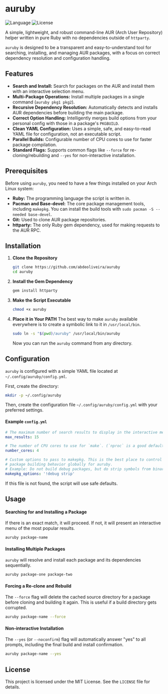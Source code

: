 # auruby

![Language](https://img.shields.io/badge/language-Ruby-red.svg)
![License](https://img.shields.io/badge/license-MIT-blue.svg)

A simple, lightweight, and robust command-line AUR (Arch User Repository) helper written in pure Ruby with no dependencies outside of `httparty`.

`auruby` is designed to be a transparent and easy-to-understand tool for searching, installing, and managing AUR packages, with a focus on correct dependency resolution and configuration handling.

## Features

-   **Search and Install:** Search for packages on the AUR and install them with an interactive selection menu.
-   **Multi-Package Operations:** Install multiple packages in a single command (`auruby pkg1 pkg2`).
-   **Recursive Dependency Resolution:** Automatically detects and installs AUR dependencies before building the main package.
-   **Correct Option Handling:** Intelligently merges build options from your personal config with those in a package's `PKGBUILD`.
-   **Clean YAML Configuration:** Uses a simple, safe, and easy-to-read YAML file for configuration, not an executable script.
-   **Parallel Builds:** Configurable number of CPU cores to use for faster package compilation.
-   **Standard Flags:** Supports common flags like `--force` for re-cloning/rebuilding and `--yes` for non-interactive installation.

## Prerequisites

Before using `auruby`, you need to have a few things installed on your Arch Linux system:

-   **Ruby:** The programming language the script is written in.
-   **Pacman and Base-devel:** The core package management tools, including `makepkg`. You can install the build tools with `sudo pacman -S --needed base-devel`.
-   **Git:** Used to clone AUR package repositories.
-   **httparty:** The only Ruby gem dependency, used for making requests to the AUR RPC.

## Installation

1.  **Clone the Repository**
    ```bash
    git clone https://github.com/abdeoliveira/auruby
    cd auruby
    ```

2.  **Install the Gem Dependency**
    ```bash
    gem install httparty
    ```

3.  **Make the Script Executable**
    ```bash
    chmod +x auruby
    ```

4.  **Place it in Your PATH**
    The best way to make `auruby` available everywhere is to create a symbolic link to it in `/usr/local/bin`.
    ```bash
    sudo ln -s "$(pwd)/auruby" /usr/local/bin/auruby
    ```
    Now you can run the `auruby` command from any directory.

## Configuration

`auruby` is configured with a simple YAML file located at `~/.config/auruby/config.yml`.

First, create the directory:
```bash
mkdir -p ~/.config/auruby
```

Then, create the configuration file `~/.config/auruby/config.yml` with your preferred settings.

#### Example `config.yml`

```yaml
# The maximum number of search results to display in the interactive menu.
max_results: 15

# The number of CPU cores to use for `make`. (`nproc` is a good default).
number_cores: 4

# Custom options to pass to makepkg. This is the best place to control
# package building behavior globally for auruby.
# Example: Do not build debug packages, but do strip symbols from binaries.
makepkg_options: '!debug strip'
```

If this file is not found, the script will use safe defaults.

## Usage

#### Searching for and Installing a Package

If there is an exact match, it will proceed. If not, it will present an interactive menu of the most popular results.

```bash
auruby package-name
```

#### Installing Multiple Packages

`auruby` will resolve and install each package and its dependencies sequentially.

```bash
auruby package-one package-two
```

#### Forcing a Re-clone and Rebuild

The `--force` flag will delete the cached source directory for a package before cloning and building it again. This is useful if a build directory gets corrupted.

```bash
auruby package-name --force
```

#### Non-interactive Installation

The `--yes` (or `--noconfirm`) flag will automatically answer "yes" to all prompts, including the final build and install confirmation.

```bash
auruby package-name --yes
```

## License

This project is licensed under the MIT License. See the `LICENSE` file for details.
